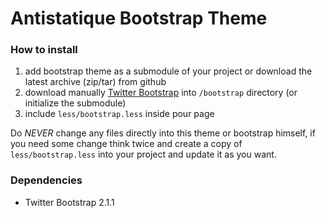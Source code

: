 # Antistatique Bootstrap Theme

### How to install

 1. add bootstrap theme as a submodule of your project or download the latest archive (zip/tar) from github
 2. download manually [Twitter Bootstrap](http://twitter.github.com/bootstrap/) into `/bootstrap` directory (or initialize the submodule)
 3. include `less/bootstrap.less` inside pour page

Do *NEVER* change any files directly into this theme or bootstrap himself, if you need some change think twice and create a copy of `less/bootstrap.less` into your project and update it as you want.

### Dependencies
 - Twitter Bootstrap 2.1.1
